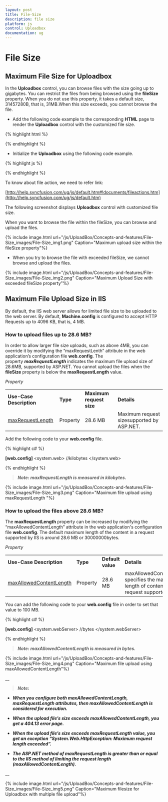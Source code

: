 ```yaml
---
layout: post
title: File-Size
description: file size 
platform: js
control: Uploadbox
documentation: ug
---
```


# File Size 

## Maximum File Size for Uploadbox

In the **Uploadbox** control, you can browse files with the size going up to gigabytes. You can restrict the files from being browsed using the **fileSize** property. When you do not use this property, it takes a default size, 31457280B, that is, 31MB.When this size exceeds, you cannot browse the file. 

* Add the following code example to the corresponding **HTML** page to render the **Uploadbox** control with the customized file size.



{% highlight html %}


<div class="control">
     <div id="Uploadbox"></div>
</div>


{% endhighlight %}



* Initialize the **Uploadbox** using the following code example.



{% highlight js %}


<script type="text/javascript">
        $("#UploadDefault").ejUploadbox({
            saveUrl: "save.ashx",
            removeUrl: "removeFiles.ashx",
            error: "fileuploaderror",
            **fileSize:1048576** //bytes
        });
        function fileuploaderror(e, ui) {
            alert(e.error);
        }
</script>


{% endhighlight %}



To know about file action, we need to refer link:

[http://help.syncfusion.com/ug/js/default.htm#!documents/fileactions.htm](http://help.syncfusion.com/ug/js/default.htm)

The following screenshot displays **Uploadbox** control with customized file size.

When you want to browse the file within the fileSize, you can browse and upload the files.



{% include image.html url="/js/UploadBox/Concepts-and-features/File-Size_images/File-Size_img1.png" Caption="Maximum upload size within the fileSize property"%}

* When you try to browse the file with exceeded fileSize, we cannot browse and upload the files.



{% include image.html url="/js/UploadBox/Concepts-and-features/File-Size_images/File-Size_img2.png" Caption="Maximum Upload Size with exceeded fileSize property"%}

## Maximum File Upload Size in IIS

By default, the IIS web server allows for limited file size to be uploaded to the web server. By default, **Machine.config** is configured to accept HTTP Requests up to 4096 KB, that is, 4 MB. 

### How to upload files up to 28.6 MB?

In order to allow larger file size uploads, such as above 4MB, you can override it by modifying the “maxRequestLenth” attribute in the web application’s configuration file **web.config**. The property _**maxRequestLength**_ indicates the maximum file upload size of 28.6MB, supported by ASP.NET. You cannot upload the files when the **fileSize** property is below the **maxRequestLength** value.



_Property_

<table>
<tr>
<td>
<b>Use-Case Description</b></td><td>
<b>Type</b></td><td>
<b>Maximum request size</b></td><td>
<b>Details</b></td></tr>
<tr>
<td>
<a href=https://msdn.microsoft.com/en-us/library/system.web.configuration.httpruntimesection.maxrequestlength.aspx>maxRequestLength</a></td><td>
Property</td><td>
28.6 MB</td><td>
Maximum request sizesupported by ASP.NET.</td></tr>
</table>


Add the following code to your **web.config** file. 

{% highlight c# %}

**[web.config]**
<configuration>
    <system.web>
        <httpruntime maxRequestLength="102400" /> //kilobytes
    </system.web>
</configuration>


{% endhighlight %}



> _**Note:  maxRequestLength is measured in kilobytes.**_



{% include image.html url="/js/UploadBox/Concepts-and-features/File-Size_images/File-Size_img3.png" Caption="Maximum file upload using maxRequestLength		"%}

### How to upload the files above 28.6 MB?

The **maxRequestLength** property can be increased by modifying the “maxAllowedContentLength” attribute in the web application's configuration file **web.config**. The default maximum length of the content in a request supported by IIS is around 28.6 MB or 30000000bytes.

_Property_

<table>
<tr>
<td>
<b>Use-Case Description</b></td><td>
<b>Type</b></td><td>
<b>Default value</b></td><td>
<b>Details</b></td></tr>
<tr>
<td>
<a href=https://msdn.microsoft.com/en-us/library/ms689462(v=vs.90).aspx>maxAllowedContentLength</a></td><td>
Property</td><td>
28.6 MB</td><td>
maxAllowedContentLength specifies the maximum length of content in a request supported by IIS.</td></tr>
</table>


You can add the following code to your **web.config** file in order to set that value to 100 MB.

{% highlight c# %}

**[web.config]**
<system.webServer>
    <security>
        <requestFiltering>
            <requestLimits maxAllowedContentLength="104857600" /> //bytes
        </requestFiltering>
    </security>
</system.webServer>


{% endhighlight %}



> _**Note: maxAllowedContentLength is measured in bytes.**_

> 

{% include image.html url="/js/UploadBox/Concepts-and-features/File-Size_images/File-Size_img4.png" Caption="Maximum file upload using maxAllowedContentLength"%}

__

> _**Note:**_                         

* _**When you configure both maxAllowedContentLength, maxRequestLength attributes, then maxAllowedContentLength is considered for execution.**_

* _**When the upload file’s size exceeds maxAllowedContentLength, you get a 404.13 error page.**_

* _**When the upload file’s size exceeds maxRequestLength value, you get an exception “System.Web.HttpException: Maximum request length exceeded”.**_

* _**The ASP.NET method of maxRequestLength is greater than or equal to the IIS method of limiting the request length (maxAllowedContentLength).**_

__

{% include image.html url="/js/UploadBox/Concepts-and-features/File-Size_images/File-Size_img5.png" Caption="Maximum filesize for Uploadbox with multiple file upload"%}

